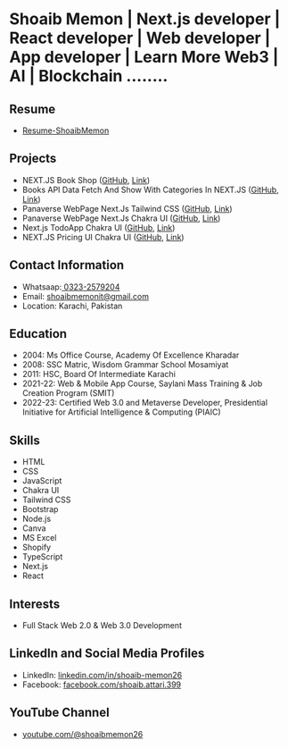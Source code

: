 # Shoaib Memon | Next.js developer | React developer | Web developer | App developer | Learn More Web3 | AI | Blockchain ........

## Resume
- [Resume-ShoaibMemon](https://shoaibmemon.vercel.app/)

## Projects
- NEXT.JS Book Shop ([GitHub](https://github.com/shoaibattari/Shop), [Link](https://ss-bkshop.vercel.app//))
- Books API Data Fetch And Show With Categories In NEXT.JS ([GitHub](https://github.com/shoaibattari/Api-Learn-Next), [Link](https://api-shoaib-memon.vercel.app/))
- Panaverse WebPage Next.Js Tailwind CSS ([GitHub](https://github.com/shoaibattari/Panaverse-tailwind), [Link](https://panaverse-tailwind.vercel.app/))
- Panaverse WebPage Next.Js Chakra UI ([GitHub](https://github.com/shoaibattari/Panaverse), [Link](https://panaverse-shoaib.vercel.app/))
- Next.js TodoApp Chakra UI ([GitHub](https://github.com/shoaibattari/TODO-APP-NEXTJS), [Link](https://todo-app-shoaibmemon-gmailcom.vercel.app/))
- NEXT.JS Pricing UI Chakra UI ([GitHub](https://github.com/shoaibattari/next-js-pricing-ui), [Link](https://next-js-pricing-ui.vercel.app/))



## Contact Information 
- Whatsaap:[ 0323-2579204](https://wa.me/+923232579204)
- Email: shoaibmemonit@gmail.com
- Location: Karachi, Pakistan


## Education
- 2004: Ms Office Course, Academy Of Excellence Kharadar
- 2008: SSC Matric, Wisdom Grammar School Mosamiyat
- 2011: HSC, Board Of Intermediate Karachi
- 2021-22: Web & Mobile App Course, Saylani Mass Training & Job Creation Program (SMIT)
- 2022-23: Certified Web 3.0 and Metaverse Developer, Presidential Initiative for Artificial Intelligence & Computing (PIAIC)

## Skills
- HTML
- CSS
- JavaScript
- Chakra UI
- Tailwind CSS
- Bootstrap
- Node.js
- Canva
- MS Excel
- Shopify
- TypeScript
- Next.js
- React

## Interests
- Full Stack Web 2.0 & Web 3.0 Development

## LinkedIn and Social Media Profiles
- LinkedIn: [linkedin.com/in/shoaib-memon26](https://www.linkedin.com/in/shoaib-memon26)
- Facebook: [facebook.com/shoaib.attari.399](https://www.facebook.com/shoaib.attari.399)

## YouTube Channel
- [youtube.com/@shoaibmemon26](https://www.youtube.com/@shoaibmemon26)

